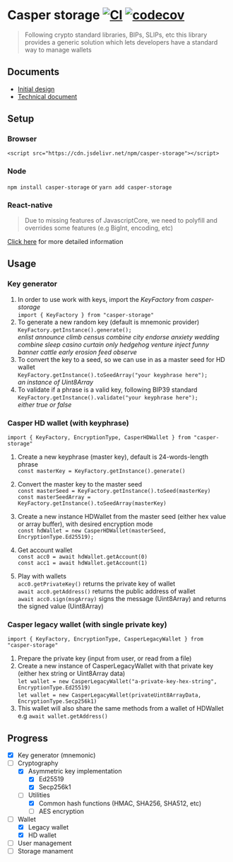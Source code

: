 # Casper storage [![CI](https://github.com/CasperDash/casper-storage/actions/workflows/ci-master.yml/badge.svg?branch=master)](https://github.com/CasperDash/casper-storage/actions/workflows/ci-master.yml) [![codecov](https://codecov.io/gh/CasperDash/casper-storage/branch/master/graph/badge.svg?token=9B1WI1WXGE)](https://codecov.io/gh/CasperDash/casper-storage)
> Following crypto standard libraries, BIPs, SLIPs, etc this library provides a generic solution which lets developers have a standard way to manage wallets

## Documents
- [Initial design](https://github.com/CasperDash/casper-storage/blob/master/document/01-casper-storage-design.md)
- [Technical document](https://casperdash.github.io/casper-storage/)

## Setup

### Browser
`<script src="https://cdn.jsdelivr.net/npm/casper-storage"></script>`

### Node
`npm install casper-storage` or `yarn add casper-storage`

### React-native
> Due to missing features of JavascriptCore, we need to polyfill and overrides some features (e.g BigInt, encoding, etc)

[Click here](https://github.com/CasperDash/casper-storage/blob/master/supports/react-native/README.md) for more detailed information

## Usage

### Key generator
1. In order to use work with keys, import the *KeyFactory* from *casper-storage*\
`import { KeyFactory } from "casper-storage"`
2. To generate a new random key (default is mnemonic provider)\
`KeyFactory.getInstance().generate();`\
*enlist announce climb census combine city endorse anxiety wedding combine sleep casino curtain only hedgehog venture inject funny banner cattle early erosion feed observe*
3. To convert the key to a seed, so we can use in as a master seed for HD wallet\
`KeyFactory.getInstance().toSeedArray("your keyphrase here");`\
*an instance of Uint8Array*
4. To validate if a phrase is a valid key, following BIP39 standard\
`KeyFactory.getInstance().validate("your keyphrase here");`\
*either true or false*

### Casper HD wallet (with keyphrase)
`import { KeyFactory, EncryptionType, CasperHDWallet } from "casper-storage"`
1. Create a new keyphrase (master key), default is 24-words-length phrase\
`const masterKey = KeyFactory.getInstance().generate()`

2. Convert the master key to the master seed\
`const masterSeed = KeyFactory.getInstance().toSeed(masterKey)`\
`const masterSeedArray = KeyFactory.getInstance().toSeedArray(masterKey)`

3. Create a new instance HDWallet from the master seed (either hex value or array buffer), with desired encryption mode\
`const hdWallet = new CasperHDWallet(masterSeed, EncryptionType.Ed25519);`

4. Get account wallet\
`const acc0 = await hdWallet.getAccount(0)`\
`const acc1 = await hdWallet.getAccount(1)`

5. Play with wallets\
`acc0.getPrivateKey()` returns the private key of wallet\
`await acc0.getAddress()` returns the public address of wallet\
`await acc0.sign(msgArray)` signs the message (Uint8Array) and returns the signed value (Uint8Array)

### Casper legacy wallet (with single private key)
`import { KeyFactory, EncryptionType, CasperLegacyWallet } from "casper-storage"`
1. Prepare the private key (input from user, or read from a file)
2. Create a new instance of CasperLegacyWallet with that private key (either hex string or Uint8Array data)\
`let wallet = new CasperLegacyWallet("a-private-key-hex-string", EncryptionType.Ed25519)`\
`let wallet = new CasperLegacyWallet(privateUint8ArrayData, EncryptionType.Secp256k1)`
3. This wallet will also share the same methods from a wallet of HDWallet\
e.g `await wallet.getAddress()`

## Progress
- [x] Key generator (mnemonic)
- [ ] Cryptography
  - [x] Asymmetric key implementation
    - [x] Ed25519
    - [x] Secp256k1
  - [ ] Utilities
    - [x] Common hash functions (HMAC, SHA256, SHA512, etc)
    - [ ] AES encryption
- [ ] Wallet
  - [x] Legacy wallet
  - [x] HD wallet
- [ ] User management
- [ ] Storage manament
